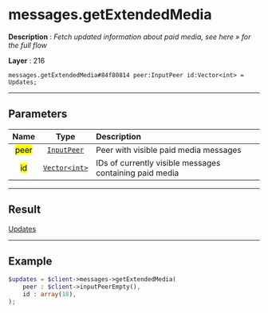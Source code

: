 # messages.getExtendedMedia

**Description** : *Fetch updated information about paid media, see here &raquo; for the full flow*

**Layer** : 216

```tl
messages.getExtendedMedia#84f80814 peer:InputPeer id:Vector<int> = Updates;
```

---

## Parameters

| Name | Type | Description |
| :---: | :---: | :--- |
| <mark>peer</mark> | [`InputPeer`](type/InputPeer) | Peer with visible paid media messages |
| <mark>id</mark> | [`Vector<int>`](type/int) | IDs of currently visible messages containing paid media |

---

## Result

[Updates](type/Updates)

---

## Example

```php
$updates = $client->messages->getExtendedMedia(
	peer : $client->inputPeerEmpty(),
	id : array(18),
);
```